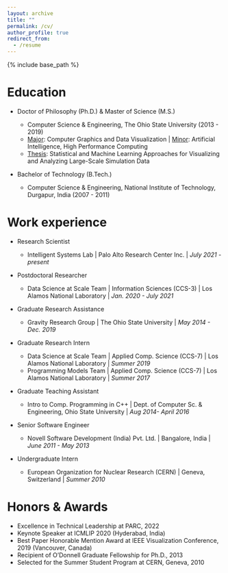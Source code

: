 ```yaml
---
layout: archive
title: ""
permalink: /cv/
author_profile: true
redirect_from:
  - /resume
---
```


{% include base_path %}

Education
======
* Doctor of Philosophy (Ph.D.) & Master of Science (M.S.)
  * Computer Science & Engineering, The Ohio State University (2013 - 2019)
  * <ins>Major</ins>: Computer Graphics and Data Visualization \| <ins>Minor</ins>: Artificial Intelligence, High Performance Computing
  * <ins>Thesis</ins>: Statistical and Machine Learning Approaches for Visualizing and Analyzing Large-Scale Simulation Data
  
* Bachelor of Technology (B.Tech.)
  * Computer Science & Engineering, National Institute of Technology, Durgapur, India (2007 - 2011)

Work experience
======
* Research Scientist
  * Intelligent Systems Lab \| Palo Alto Research Center Inc. \| *July 2021 - present*

* Postdoctoral Researcher
  * Data Science at Scale Team \| Information Sciences (CCS-3) \| Los Alamos National Laboratory \| *Jan. 2020 - July 2021*

* Graduate Research Assistance
  * Gravity Research Group \| The Ohio State University \| *May 2014 - Dec. 2019*

* Graduate Research Intern
  * Data Science at Scale Team \| Applied Comp. Science (CCS-7) \| Los Alamos National Laboratory | *Summer 2019*
  * Programming Models Team \| Applied Comp. Science (CCS-7) \| Los Alamos National Laboratory \| *Summer 2017*
  
* Graduate Teaching Assistant
  * Intro to Comp. Programming in C++ \| Dept. of Computer Sc. & Engineering, Ohio State University \| *Aug 2014- April 2016*
  
* Senior Software Engineer
  * Novell Software Development (India) Pvt. Ltd. \| Bangalore, India \| *June 2011 - May 2013*
  
* Undergraduate Intern
  * European Organization for Nuclear Research (CERN)  \| Geneva, Switzerland \| *Summer 2010*
  
Honors & Awards
======
* Excellence in Technical Leadership at PARC, 2022
* Keynote Speaker at ICMLIP 2020 (Hyderabad, India)
* Best Paper Honorable Mention Award at IEEE Visualization Conference, 2019 (Vancouver, Canada)
* Recipient of O’Donnell Graduate Fellowship for Ph.D., 2013
* Selected for the Summer Student Program at CERN, Geneva, 2010

